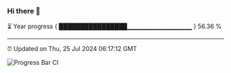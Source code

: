### Hi there 👋

⏳ Year progress { ████████████████▁▁▁▁▁▁▁▁▁▁▁▁▁▁ } 56.36 %

---

⏰ Updated on Thu, 25 Jul 2024 06:17:12 GMT

![Progress Bar CI](https://github.com/liununu/liununu/workflows/Progress%20Bar%20CI/badge.svg)
